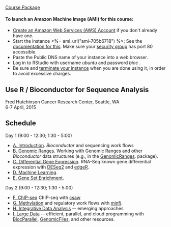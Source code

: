 [Course Package](UseBioconductor_0.1.0.tar.gz)


<h4 id="ami">To launch an Amazon Machine Image (AMI) for this course:</h4>

* [Create an Amazon Web Services (AWS) Account](https://aws.amazon.com/) if you
  don't already have one.
* Start the instance <%= ami_url("ami-705b6718") %>; See the [documentation for this](http://docs.aws.amazon.com/AWSEC2/latest/UserGuide/launching-instance.html). Make sure your [security group](http://docs.aws.amazon.com/AWSEC2/latest/UserGuide/using-network-security.html) has
port 80 accessible.
* Paste the Public DNS name of your instance into a web browser.
* Log in to RStudio with username *ubuntu* and password *bioc* .
* Be sure and [terminate your instance](http://docs.aws.amazon.com/AWSEC2/latest/UserGuide/terminating-instances.html) when you are done using it, in order to avoid excessive charges.



## Use R / Bioconductor for Sequence Analysis

Fred Hutchinson Cancer Research Center, Seattle, WA<br />
6-7 April, 2015

Schedule
--------

Day 1 (9:00 - 12:30; 1:30 - 5:00)

- [A. Introduction](A_Introduction.html). _Bioconductor_ and
  sequencing work flows
- [B. Genomic Ranges](B_GenomicRanges.html). Working with Genomic
  Ranges and other _Bioconductor_ data structures (e.g., in the
  [GenomicRanges](http://bioconductor.org/packages/devel/bioc/html/GenomicRanges.html).
  package).  
- [C. Differential Gene Expression](C_DifferentialExpression.html). RNA-Seq
  known gene differential expression with
  [DESeq2](http://bioconductor.org/packages/devel/bioc/html/DESeq2.html)
  and
  [edgeR](http://bioconductor.org/packages/devel/bioc/html/edgeR.html).
- [D. Machine Learning](D_MachineLearning.html).
- [E. Gene Set Enrichment](E_GeneSetEnrichment.html).

Day 2 (9:00 - 12:30; 1:30 - 5:00)

- [F. ChIP-seq](F_ChIPSeq.html) ChIP-seq with
  [csaw](http://bioconductor.org/packages/devel/bioc/html/csaw.html)
- [G. Methylation](G_Methylation.html) and regulatory work flows with
  [minfi](http://bioconductor.org/packages/devel/bioc/html/minfi.html).
- [H. Integrative Data Analysis](H_IntegrativeAnalysis.html) -- emerging
  approaches
- [I. Large Data](I_LargeData.html) -- efficient, parallel, and cloud
  programming with
  [BiocParallel](http://bioconductor.org/packages/devel/bioc/html/BiocParallel.html),
  [GenomicFiles](http://bioconductor.org/packages/devel/bioc/html/GenomicFiles.html),
  and other resources.
